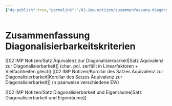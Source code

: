 ```yaml
---
{"dg-publish":true,"permalink":"/02-imp-notizen/zusammenfassung-diagonalisierbarkeitskriterien/","dgHomeLink":true,"dgPassFrontmatter":false}
---
```


# Zusammenfassung Diagonalisierbarkeitskriterien

[[02 IMP Notizen/Satz Äquivalenz zur Diagonalisierbarkeit|Satz Äquivalenz zur Diagonalisierbarkeit]] (char. pol. zerfällt in Linearfaktoren + Vielfachheiten gleich)
[[02 IMP Notizen/Korollar des Satzes Äquivalenz zur Diagonalisierbarkeit|Korollar des Satzes Äquivalenz zur Diagonalisierbarkeit]] (n paarweise verschiedene EW)

[[02 IMP Notizen/Satz Diagonalisierbarkeit und Eigenräume|Satz Diagonalisierbarkeit und Eigenräume]]